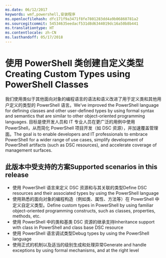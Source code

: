 ```yaml
---
ms.date: 06/12/2017
keywords: wmf,powershell,安装程序
ms.openlocfilehash: dfc171f9a3471f8fe7801283dd4a9b06860781a2
ms.sourcegitcommit: 54534635eedacf531d8d6344019dc16a50b8b441
ms.translationtype: HT
ms.contentlocale: zh-CN
ms.lasthandoff: 05/17/2018
---
```

# <a name="creating-custom-types-using-powershell-classes"></a><span data-ttu-id="61c9a-102">使用 PowerShell 类创建自定义类型</span><span class="sxs-lookup"><span data-stu-id="61c9a-102">Creating Custom Types using PowerShell Classes</span></span>

<span data-ttu-id="61c9a-103">我们使用类似于其他面向对象的编程语言的语法和语义改进了用于定义类和其他用户定义的类型的 PowerShell 语言。</span><span class="sxs-lookup"><span data-stu-id="61c9a-103">We’ve improved the PowerShell language for defining classes and other user-defined types by using formal syntax and semantics that are similar to other object-oriented programming languages.</span></span> <span data-ttu-id="61c9a-104">目标是使开发人员和 IT 专业人员在更广泛的用例中使用 PowerShell，从而简化 PowerShell 项目开发（如 DSC 资源），并加速覆盖管理面。</span><span class="sxs-lookup"><span data-stu-id="61c9a-104">The goal is to enable developers and IT professionals to embrace PowerShell for a wider range of use cases, simplify development of PowerShell artifacts (such as DSC resources), and accelerate coverage of management surfaces.</span></span>

## <a name="supported-scenarios-in-this-release"></a><span data-ttu-id="61c9a-105">此版本中受支持的方案</span><span class="sxs-lookup"><span data-stu-id="61c9a-105">Supported scenarios in this release</span></span>

-   <span data-ttu-id="61c9a-106">使用 PowerShell 语言来定义 DSC 资源和与其关联的类型</span><span class="sxs-lookup"><span data-stu-id="61c9a-106">Define DSC resources and their associated types by using the PowerShell language</span></span>
-   <span data-ttu-id="61c9a-107">使用熟悉的面向对象的编程构造（例如类、属性、方法等）在 PowerShell 中定义自定义类型。</span><span class="sxs-lookup"><span data-stu-id="61c9a-107">Define custom types in PowerShell by using familiar object-oriented programming constructs, such as classes, properties, methods, etc.</span></span>
-   <span data-ttu-id="61c9a-108">使用 PowerShell 中的类和基类 DSC 资源的继承支持</span><span class="sxs-lookup"><span data-stu-id="61c9a-108">Inheritance support with class in PowerShell and class base DSC resource</span></span>
-   <span data-ttu-id="61c9a-109">使用 PowerShell 语言调试类型</span><span class="sxs-lookup"><span data-stu-id="61c9a-109">Debug types by using the PowerShell language</span></span>
-   <span data-ttu-id="61c9a-110">使用正式的机制以及适当的级别生成和处理异常</span><span class="sxs-lookup"><span data-stu-id="61c9a-110">Generate and handle exceptions by using formal mechanisms, and at the right level</span></span>
